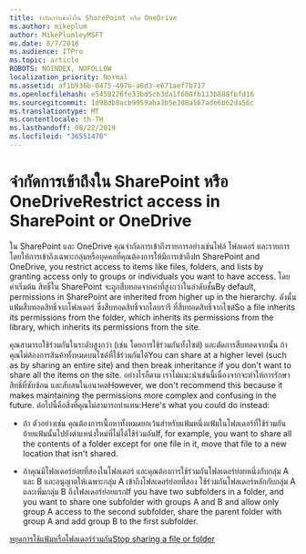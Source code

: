 ```yaml
---
title: จำกัดการเข้าถึงใน SharePoint หรือ OneDrive
ms.author: mikeplum
author: MikePlumleyMSFT
ms.date: 8/7/2018
ms.audience: ITPro
ms.topic: article
ROBOTS: NOINDEX, NOFOLLOW
localization_priority: Normal
ms.assetid: af1b936b-0475-497b-a6d3-e671aef7b717
ms.openlocfilehash: e5458226fe33bd5cb3da1f608fb113b888fbfd16
ms.sourcegitcommit: 1d98db8acb9959aba3b5e308a567ade6b62da56c
ms.translationtype: MT
ms.contentlocale: th-TH
ms.lasthandoff: 08/22/2019
ms.locfileid: "36551470"
---
```

# <a name="restrict-access-in-sharepoint-or-onedrive"></a><span data-ttu-id="3efdc-102">จำกัดการเข้าถึงใน SharePoint หรือ OneDrive</span><span class="sxs-lookup"><span data-stu-id="3efdc-102">Restrict access in SharePoint or OneDrive</span></span>

<span data-ttu-id="3efdc-103">ใน SharePoint และ OneDrive คุณจำกัดการเข้าถึงรายการอย่างเช่นไฟล์ โฟลเดอร์ และรายการ โดยให้การเข้าถึงเฉพาะกลุ่มหรือบุคคลที่คุณต้องการให้มีการเข้าถึง</span><span class="sxs-lookup"><span data-stu-id="3efdc-103">In SharePoint and OneDrive, you restrict access to items like files, folders, and lists by granting access only to groups or individuals you want to have access.</span></span> <span data-ttu-id="3efdc-104">โดยค่าเริ่มต้น สิทธิ์ใน SharePoint จะถูกสืบทอดจากค่าที่สูงกว่าในลำดับชั้น</span><span class="sxs-lookup"><span data-stu-id="3efdc-104">By default, permissions in SharePoint are inherited from higher up in the hierarchy.</span></span> <span data-ttu-id="3efdc-105">ดังนั้น แฟ้มสืบทอดสิทธิ์จากโฟลเดอร์ ซึ่งสืบทอดสิทธิ์จากไลบรารี ที่สืบทอดสิทธิ์จากไซต์</span><span class="sxs-lookup"><span data-stu-id="3efdc-105">So a file inherits its permissions from the folder, which inherits its permissions from the library, which inherits its permissions from the site.</span></span>
  
<span data-ttu-id="3efdc-106">คุณสามารถใช้ร่วมกันในระดับสูงกว่า (เช่น โดยการใช้ร่วมกันทั้งไซต์) และตัดการสืบทอดจากนั้น ถ้าคุณไม่ต้องการสินค้าทั้งหมดบนไซต์ที่ใช้ร่วมกันได้</span><span class="sxs-lookup"><span data-stu-id="3efdc-106">You can share at a higher level (such as by sharing an entire site) and then break inheritance if you don't want to share all the items on the site.</span></span> <span data-ttu-id="3efdc-107">อย่างไรก็ตาม เราไม่แนะนำเช่นนี้เนื่องจากจะทำให้การรักษาสิทธิ์ที่ซับซ้อน และสับสนในอนาคต</span><span class="sxs-lookup"><span data-stu-id="3efdc-107">However, we don't recommend this because it makes maintaining the permissions more complex and confusing in the future.</span></span> <span data-ttu-id="3efdc-108">ต่อไปนี้คือสิ่งที่คุณไม่สามารถทำแทน:</span><span class="sxs-lookup"><span data-stu-id="3efdc-108">Here's what you could do instead:</span></span>
  
- <span data-ttu-id="3efdc-109">ถ้า ตัวอย่างเช่น คุณต้องการเนื้อหาทั้งหมดยกเว้นสำหรับแฟ้มหนึ่งแฟ้มในโฟลเดอร์ที่ใช้ร่วมกัน ย้ายแฟ้มนั้นไปยังตำแหน่งใหม่ที่ไม่ได้ใช้ร่วมกัน</span><span class="sxs-lookup"><span data-stu-id="3efdc-109">If, for example, you want to share all the contents of a folder except for one file in it, move that file to a new location that isn't shared.</span></span>
    
- <span data-ttu-id="3efdc-110">ถ้าคุณมีโฟลเดอร์ย่อยที่สองในโฟลเดอร์ และคุณต้องการใช้ร่วมกันโฟลเดอร์ย่อยหนึ่งกับกลุ่ม A และ B และอนุญาตให้เฉพาะกลุ่ม A เข้าถึงโฟลเดอร์ย่อยที่สอง ใช้ร่วมกันโฟลเดอร์หลักกับกลุ่ม A และเพิ่มกลุ่ม B ถึงโฟลเดอร์ย่อยแรก</span><span class="sxs-lookup"><span data-stu-id="3efdc-110">If you have two subfolders in a folder, and you want to share one subfolder with groups A and B and allow only group A access to the second subfolder, share the parent folder with group A and add group B to the first subfolder.</span></span>
    
[<span data-ttu-id="3efdc-111">หยุดการใช้แฟ้มหรือโฟลเดอร์ร่วมกัน</span><span class="sxs-lookup"><span data-stu-id="3efdc-111">Stop sharing a file or folder </span></span>](https://go.microsoft.com/fwlink/?linkid=2008861)
  

